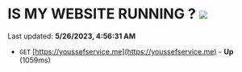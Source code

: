 # IS MY WEBSITE RUNNING ? [![](https://img.shields.io/static/v1?label=Sponsor&message=%E2%9D%A4&logo=GitHub&color=%23fe8e86)](https://github.com/sponsors/<username>)

Last updated: **5/26/2023, 4:56:31 AM**

- `GET` [https://youssefservice.me](https://youssefservice.me) - **Up** (1059ms)
